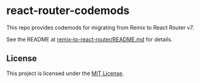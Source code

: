 # react-router-codemods

This repo provides codemods for migrating from Remix to React Router v7.

See the README at [remix-to-react-router/README.md](./packages/remix-to-react-router/README.md) for details.

## License

This project is licensed under the [MIT License](LICENSE).
